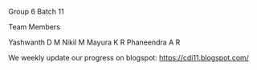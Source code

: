 Group 6
Batch 11

Team Members

Yashwanth D M
Nikil M
Mayura K R
Phaneendra A R

We weekly update our progress on blogspot:
https://cdi11.blogspot.com/

